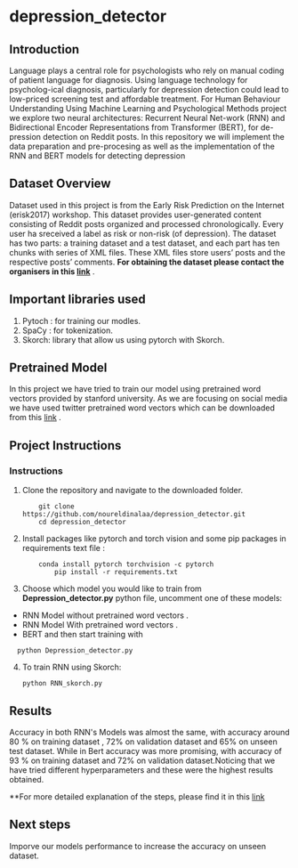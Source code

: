 # depression_detector
## Introduction

Language plays a central role for psychologists who rely on manual coding of patient language for diagnosis. Using language technology for psycholog-ical diagnosis, particularly for depression detection could lead to low-priced screening test and affordable treatment. For Human Behaviour Understanding Using Machine Learning and Psychological Methods project we explore  two  neural  architectures:   Recurrent  Neural  Net-work  (RNN)  and Bidirectional  Encoder  Representations  from  Transformer  (BERT), for  de-pression detection on Reddit posts. In this repository we will implement the data preparation and pre-procesing as well as the implementation of the RNN and BERT models for detecting depression


## Dataset Overview

Dataset used in this project is from the Early Risk Prediction on the Internet (erisk2017)  workshop.   This  dataset  provides  user-generated  content  consisting of  Reddit  posts  organized  and  processed  chronologically. Every  user  ha sreceived  a  label  as  risk  or  non-risk  (of  depression).   The  dataset  has  two parts:  a training dataset and a test dataset, and each part has ten chunks with series of XML files. These XML files store users’ posts and the respective posts’ comments. 
**For obtaining the dataset please contact the organisers in this [link](https://early.irlab.org/)** .

## Important libraries used
1. Pytoch : for training our modles.
2. SpaCy : for tokenization.
3. Skorch: library that allow us using pytorch with Skorch.

## Pretrained Model
In this project we have tried to train our model using pretrained word vectors provided by stanford university. As we are focusing on social media we have used twitter pretrained word vectors which can be downloaded from this [link](https://nlp.stanford.edu/projects/glove/) .

## Project Instructions

### Instructions

1. Clone the repository and navigate to the downloaded folder.
	
	```	
		git clone https://github.com/noureldinalaa/depression_detector.git
		cd depression_detector 

2. Install packages like pytorch and torch vision and some pip packages in requirements text file :
	```
		conda install pytorch torchvision -c pytorch
            pip install -r requirements.txt
	```
3. Choose which model you would like to train from **Depression_detector.py** python file, uncomment one of these models:
  - RNN Model without pretrained word vectors .
  - RNN Model With pretrained word vectors .
  - BERT 
  and then start training with 
  
  ```
    python Depression_detector.py
  ``` 
4. To train RNN using Skorch:

    ```
    python RNN_skorch.py
 
    ```
    
## Results
Accuracy in both RNN's Models was almost the same, with accuracy around 80 % on training dataset , 72% on validation dataset and 65% on unseen test dataset. While in Bert accuracy was more promising, with accuracy of 93 % on training dataset and 72% on validation dataset.Noticing that we have tried different hyperparameters and these were the highest results obtained.

**For more detailed explanation of the steps, please find it in this [link]( https://github.com/noureldinalaa/depression_detector/blob/master/project_explanation/Detecting_Depression_on_social_media.pdf) 


## Next steps

Imporve our models performance to increase the accuracy on unseen dataset.


